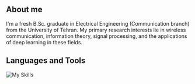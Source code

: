 ## About me

I'm a fresh B.Sc. graduate in Electrical Engineering (Communication branch) from the University of Tehran. My primary research interests lie in wireless communication, information theory, signal processing, and the applications of deep learning in these fields.

## Languages and Tools
![My Skills](https://go-skill-icons.vercel.app/api/icons?i=anaconda,c,latex,matlab,py,pytorch,tensorflow,vscode,visualstudio)
